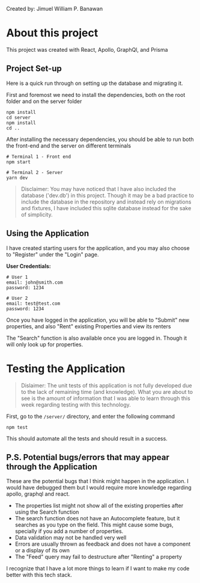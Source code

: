 Created by: Jimuel William P. Banawan

# About this project

This project was created with React, Apollo, GraphQl, and Prisma

## Project Set-up

Here is a quick run through on setting up the database and migrating it.


First and foremost we need to install the dependencies, both on the root folder and on the server folder
```
npm install
cd server
npm install
cd ..
```

After installing the necessary dependencies, you should be able to run both the front-end and the server on different terminals
```
# Terminal 1 - Front end
npm start

# Terminal 2 - Server
yarn dev
```

> Disclaimer: You may have noticed that I have also included the database ('dev.db') in this project. Though it may be a bad practice to include the database in the repository and instead rely on migrations and fixtures, I have included this sqlite database instead for the sake of simplicity.


## Using the Application
I have created starting users for the application, and you may also choose to "Register" under the "Login" page.

**User Credentials:**
```
# User 1
email: john@smith.com
password: 1234

# User 2
email: test@test.com
password: 1234
```

Once you have logged in the application, you will be able to "Submit" new properties, and also "Rent" existing Properties and view its renters

The "Search" function is also available once you are logged in. Though it will only look up for properties.

# Testing the Application
> Dislaimer: The unit tests of this application is not fully developed due to the lack of remaining time (and knowledge). What you are about to see is the amount of information that I was able to learn through this week regarding testing with this technology.

First, go to the `/server/` directory, and enter the following command
```
npm test
```

This should automate all the tests and should result in a success.

## P.S. Potential bugs/errors that may appear through the Application
These are the potential bugs that I think might happen in the application. I would have debugged them but I would require more knowledge regarding apollo, graphql and react.

- The properties list might not show all of the existing properties after using the Search function
- The search function does not have an Autocomplete feature, but it searches as you type on the field. This might cause some bugs, specially if you add a number of properties.
- Data validation may not be handled very well
- Errors are usually thrown as feedback and does not have a component or a display of its own
- The "Feed" query may fail to destructure after "Renting" a property


I recognize that I have a lot more things to learn if I want to make my code better with this tech stack.